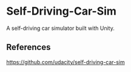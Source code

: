 # Self-Driving-Car-Sim
A self-driving car simulator built with Unity. 

## References 
https://github.com/udacity/self-driving-car-sim
